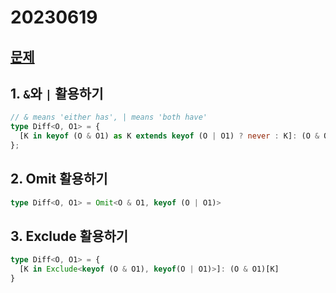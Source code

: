 # 20230619

## [문제](https://www.typescriptlang.org/play?#code/PQKgUABBBsAsCsEC0EAiBLAZpyyn4NwCMBPCALQE0BlALxIGcIAKAASrsYEoIBiAWwCmAE3QBXfnwD2RAFaCAxgBcwuXuogBFMYIZL0UgHaqoAcUFKIAQ0MQABgHk5ipXYhKAFlcvomnwRCi2IIAToKGCgFEFgDuguH2Dm4AZIkAjHYmEAB8EABq6IIxEEYQpuhKABJiRABcEB5KSgAODLXAwEoMCh4AdLIMvVIhAObAcPBgIMCqoBAA+otLy0sQlFJiIRAAwlLCAZWhASsnixDTs8AQqUI2TADkghUeoQ1WDPcANBAAPhC3hgeRCknjeADdBPcwEoSM0AhhsAAeBzfBxpXIAXggAG9cABtADSEHQtgA1oISFJMCwHNcIGieO8IETBAAPJThYRMcmU6nMWl-BkQAD8EEMgghW3qBIAuvV+XSGYSZQBuMAAXzVYA67lh8KwmGRqPRECxDn4FWRirS3x5VJpv3paS42UuurhaANRqdmJx2quUEJxNsAFFWQoADZifaIu182mpBm2ilUhWC53ZOUOxPO5X+iDq2YgBanFYQAAquks23euhLpdWF3Q-Gaw0sMI92IgIYAjmIrBHvmG4coCxBMCEpJJ7qwO4IkD0BxHwiNdMAxPoIx9VHOIAAxKRSU1+qCGKxCep6EIkka4Kyry9Ka+GW+F3cAISsWyxuNP58Ej7PreUD3gBEBXjeuCroY+whPUhgSNEIQatCeo7Iex6-mK-6AZBUDQbB8GIaEKFgAoRh6NYED1AihoHlI3yfiEvpYQRrz1AAzLAuCFqhHoKLWTBYniuDDi4iK9v2EaIrRiL0YxX7ZN8XZsXBYrEVs6rZEpomsiOSgSX2A4yV6THfPRSk4hAqlEfwSEFtpny6fphlSSZSLyehUiWV2oG4S+KrWZyoS2fZWk6VAYnKK5xmybsDH7oePnWA+4FPjegU2epdmvOFTkykW9YNvM+6bP4WzUByrRFQ25wzKAuC5NQXhhBAlKbOBUhRvoFH1I0LRtB0XQ9P0gzDGMEzAHccTIVAuQFEUnXdQYgJ9U0rTtJ03R9AMQyjOMCDAAwXUbitDCNRAACywwBNsXgRsuL66GtA2bcNO1jaMUwzEAA)

## 1. `&`와 `|` 활용하기

```ts
// & means 'either has', | means 'both have'
type Diff<O, O1> = {
  [K in keyof (O & O1) as K extends keyof (O | O1) ? never : K]: (O & O1)[K];
};
```

## 2. Omit 활용하기

```ts
type Diff<O, O1> = Omit<O & O1, keyof (O | O1)>
```

## 3. Exclude 활용하기

```ts
type Diff<O, O1> = {
  [K in Exclude<keyof (O & O1), keyof(O | O1)>]: (O & O1)[K]
}
```